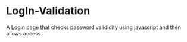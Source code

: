 # LogIn-Validation
A Login page that checks password valididity using javascript and then allows access
